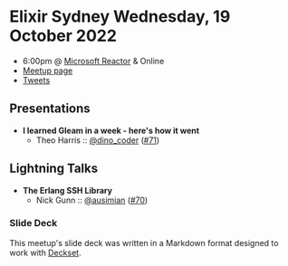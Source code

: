# Elixir Sydney Wednesday, 19 October 2022

- 6:00pm @ [Microsoft Reactor][] & Online
- [Meetup page][]
- [Tweets][]

## Presentations

- **I learned Gleam in a week - here's how it went**
  - Theo Harris :: [@dino_coder][] ([#71][])

## Lightning Talks

- **The Erlang SSH Library**
  - Nick Gunn :: [@ausimian][] ([#70][])
 

### Slide Deck

This meetup's slide deck was written in a Markdown format designed to work with
[Deckset][].

[@dino_coder]: https://twitter.com/dino_coder
[#71]: https://github.com/elixirsydney/elixirsydney/issues/71

[@ausimian]: https://twitter.com/ausimian
[#70]: https://github.com/elixirsydney/elixirsydney/issues/70

[Microsoft Reactor]: https://developer.microsoft.com/en-us/reactor/
[meetup page]: https://www.meetup.com/elixir-sydney/events/gmnvxsydcnbzb/
[tweets]: https://twitter.com/search?f=tweets&q=ElixirSydney%20since%3A2022-10-18%20until%3A2022-10-21&src=typd
[deckset]: https://www.decksetapp.com/
